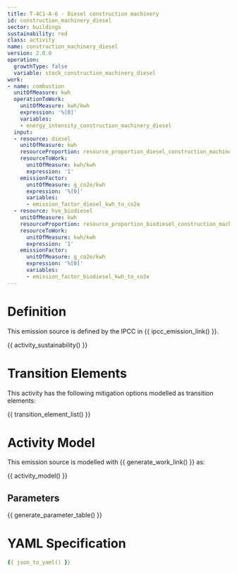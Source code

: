 ```yaml
---
title: T-4C1-A-6 - Diesel construction machinery
id: construction_machinery_diesel
sector: buildings
sustainability: red
class: activity
name: construction_machinery_diesel
version: 2.0.0
operation:
  growthType: false
  variable: stock_construction_machinery_diesel
work:
- name: combustion
  unitOfMeasure: kwh
  operationToWork:
    unitOfMeasure: kwh/kwh
    expression: '%[0]'
    variables:
    - energy_intensity_construction_machinery_diesel
  input:
  - resource: diesel
    unitOfMeasure: kwh
    resourceProportion: resource_proportion_diesel_construction_machinery
    resourceToWork:
      unitOfMeasure: kwh/kwh
      expression: '1'
    emissionFactor:
      unitOfMeasure: g_co2e/kwh
      expression: '%[0]'
      variables:
      - emission_factor_diesel_kwh_to_co2e
  - resource: hvo_biodiesel
    unitOfMeasure: kwh
    resourceProportion: resource_proportion_biodiesel_construction_machinery
    resourceToWork:
      unitOfMeasure: kwh/kwh
      expression: '1'
    emissionFactor:
      unitOfMeasure: g_co2e/kwh
      expression: '%[0]'
      variables:
      - emission_factor_biodiesel_kwh_to_co2e
---
```

# Definition
This emission source is defined by the IPCC in {{ ipcc_emission_link() }}.


{{ activity_sustainability() }}

# Transition Elements

This activity has the following mitigation options modelled as transition elements:

{{ transition_element_list() }}

# Activity Model
This emission source is modelled with {{ generate_work_link() }} as:

{{ activity_model() }}

## Parameters

{{ generate_parameter_table() }}

# YAML Specification

```yaml
{{ json_to_yaml() }}
```
